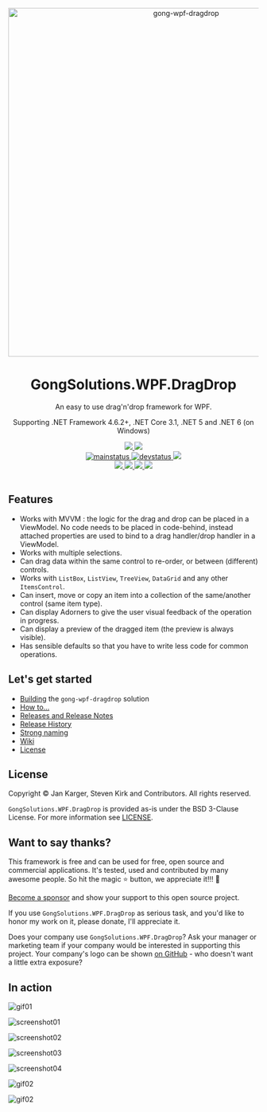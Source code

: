 <!-- [![Stand With Ukraine](https://raw.githubusercontent.com/vshymanskyy/StandWithUkraine/main/banner2-direct.svg)](https://vshymanskyy.github.io/StandWithUkraine) -->

<div align="center">
  <br />
  <a href="https://github.com/punker76/gong-wpf-dragdrop">
    <img alt="gong-wpf-dragdrop" width="700" heigth="142" src="./GongSolutions.Wpf.DragDrop.Full.png">
  </a>
  <h1>GongSolutions.WPF.DragDrop</h1>
  <p>
    An easy to use drag'n'drop framework for WPF.
  </p>
  <p>
    Supporting .NET Framework 4.6.2+, .NET Core 3.1, .NET 5 and .NET 6 (on Windows)
  </p>

  <a href="https://gitter.im/punker76/gong-wpf-dragdrop">
	  <img src="https://img.shields.io/badge/Gitter-Join%20Chat-green.svg?style=flat-square">
  </a>
  <a href="https://twitter.com/punker76">
	  <img src="https://img.shields.io/badge/twitter-%40punker76-55acee.svg?style=flat-square">
  </a>
  <br />
  <a href="https://ci.appveyor.com/project/punker76/gong-wpf-dragdrop/branch/main">
	  <img alt="mainstatus" src="https://img.shields.io/appveyor/ci/punker76/gong-wpf-dragdrop/main.svg?style=flat-square&&label=main">
  </a>
  <a href="https://ci.appveyor.com/project/punker76/gong-wpf-dragdrop/branch/develop">
	  <img alt="devstatus" src="https://img.shields.io/appveyor/ci/punker76/gong-wpf-dragdrop/develop.svg?style=flat-square&&label=develop">
  </a>
  <a href="https://github.com/punker76/gong-wpf-dragdrop/issues">
    <img src="https://img.shields.io/github/issues/punker76/gong-wpf-dragdrop.svg?style=flat-square">
  </a>
  <br />
  <a href="https://github.com/punker76/gong-wpf-dragdrop/releases/latest">
	  <img src="https://img.shields.io/github/release/punker76/gong-wpf-dragdrop.svg?style=flat-square">
  </a>
  <a href="https://www.nuget.org/packages/gong-wpf-dragdrop">
    <img src="https://img.shields.io/nuget/dt/gong-wpf-dragdrop.svg?style=flat-square">
  </a>
  <a href="https://www.nuget.org/packages/gong-wpf-dragdrop">
    <img src="https://img.shields.io/nuget/v/gong-wpf-dragdrop.svg?style=flat-square">
  </a>
  <a href="https://www.nuget.org/packages/gong-wpf-dragdrop">
    <img src="https://img.shields.io/nuget/vpre/gong-wpf-dragdrop.svg?style=flat-square&label=nuget-pre">
  </a>
  <br />
  <br />
</div>

## Features

+ Works with MVVM : the logic for the drag and drop can be placed in a ViewModel. No code needs to be placed in code-behind, instead attached properties are used to bind to a drag handler/drop handler in a ViewModel.
+ Works with multiple selections.
+ Can drag data within the same control to re-order, or between (different) controls.
+ Works with `ListBox`, `ListView`, `TreeView`, `DataGrid` and any other `ItemsControl`.
+ Can insert, move or copy an item into a collection of the same/another control (same item type).
+ Can display Adorners to give the user visual feedback of the operation in progress.
+ Can display a preview of the dragged item (the preview is always visible).
+ Has sensible defaults so that you have to write less code for common operations.

## Let's get started

- [Building](../../wiki/Building) the `gong-wpf-dragdrop` solution
- [How to...](../../wiki/Usage)
- [Releases and Release Notes](../../releases)
- [Release History](../../wiki/Release-History)
- [Strong naming](../../wiki/Strong-naming)
- [Wiki](../../wiki)
- [License](./LICENSE)

## License

Copyright © Jan Karger, Steven Kirk and Contributors. All rights reserved.

`GongSolutions.WPF.DragDrop` is provided as-is under the BSD 3-Clause License. For more information see [LICENSE](./LICENSE).

## Want to say thanks?

This framework is free and can be used for free, open source and commercial applications. It's tested, used and contributed by many awesome people.  So hit the magic :star: button, we appreciate it!!! :pray:

[Become a sponsor](https://github.com/sponsors/punker76) and show your support to this open source project.

If you use `GongSolutions.WPF.DragDrop` as serious task, and you'd like to honor my work on it, please donate, I'll appreciate it.

Does your company use `GongSolutions.WPF.DragDrop`?  Ask your manager or marketing team if your company would be interested in supporting this project.  Your company's logo can be shown [on GitHub](https://github.com/punker76/gong-wpf-dragdrop#readme) - who doesn't want a little extra exposure?

## In action

![gif01](./screenshots/gong_240.gif)

![screenshot01](./screenshots/2016-09-03_00h51_35.png)

![screenshot02](./screenshots/2016-09-03_00h52_20.png)

![screenshot03](./screenshots/2016-09-03_00h53_03.png)

![screenshot04](./screenshots/2016-09-03_00h53_21.png)

![gif02](./screenshots/DragDropSample01.gif)

![gif02](./screenshots/DragHint-Demo.gif.gif)
